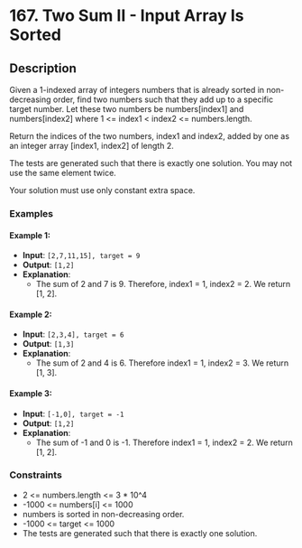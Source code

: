 # 167. Two Sum II - Input Array Is Sorted

## Description

Given a 1-indexed array of integers numbers that is already sorted in non-decreasing order, find two numbers such that they add up to a specific target number. Let these two numbers be numbers[index1] and numbers[index2] where 1 <= index1 < index2 <= numbers.length.

Return the indices of the two numbers, index1 and index2, added by one as an integer array [index1, index2] of length 2.

The tests are generated such that there is exactly one solution. You may not use the same element twice.

Your solution must use only constant extra space.

### Examples

#### Example 1:
- **Input**: `[2,7,11,15], target = 9`
- **Output**: `[1,2]`
- **Explanation**:
  - The sum of 2 and 7 is 9. Therefore, index1 = 1, index2 = 2. We return [1, 2].

#### Example 2:
- **Input**: `[2,3,4], target = 6`
- **Output**: `[1,3]`
- **Explanation**:
  - The sum of 2 and 4 is 6. Therefore index1 = 1, index2 = 3. We return [1, 3].

#### Example 3:
- **Input**: `[-1,0], target = -1`
- **Output**: `[1,2]`
- **Explanation**:
  - The sum of -1 and 0 is -1. Therefore index1 = 1, index2 = 2. We return [1, 2].

### Constraints

- 2 <= numbers.length <= 3 * 10^4
- -1000 <= numbers[i] <= 1000
- numbers is sorted in non-decreasing order.
- -1000 <= target <= 1000
- The tests are generated such that there is exactly one solution.
